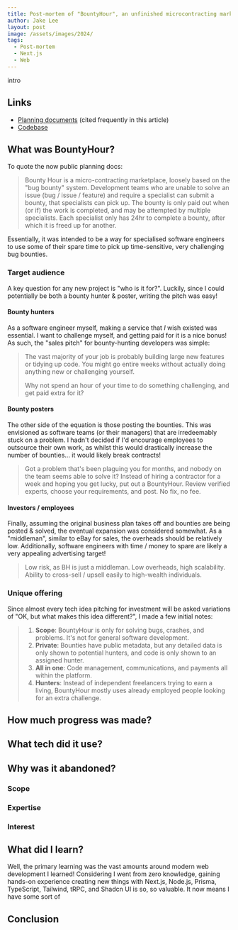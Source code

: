 ```yaml
---
title: Post-mortem of "BountyHour", an unfinished microcontracting marketplace
author: Jake Lee
layout: post
image: /assets/images/2024/
tags:
  - Post-mortem
  - Next.js
  - Web
---
```


intro

## Links

- [Planning documents](https://github.com/BountyHour/bounty-hour-docs) (cited frequently in this article)
- [Codebase](https://github.com/BountyHour/BountyHour)

## What was BountyHour?

To quote the now public planning docs:

> Bounty Hour is a micro-contracting marketplace, loosely based on the "bug bounty" system. Development teams who are unable to solve an issue (bug / issue / feature) and require a specialist can submit a bounty, that specialists can pick up. The bounty is only paid out when (or if) the work is completed, and may be attempted by multiple specialists. Each specialist only has 24hr to complete a bounty, after which it is freed up for another.

Essentially, it was intended to be a way for specialised software engineers to use some of their spare time to pick up time-sensitive, very challenging bug bounties.

### Target audience

A key question for any new project is "who is it for?". Luckily, since I could potentially be both a bounty hunter & poster, writing the pitch was easy!

#### Bounty hunters

As a software engineer myself, making a service that _I_ wish existed was essential. I want to challenge myself, and getting paid for it is a nice bonus! As such, the "sales pitch" for bounty-hunting developers was simple:

> The vast majority of your job is probably building large new features or tidying up code. You might go entire weeks without actually doing anything new or challenging yourself.
>
> Why not spend an hour of your time to do something challenging, and get paid extra for it?

#### Bounty posters

The other side of the equation is those posting the bounties. This was envisioned as software teams (or their managers) that are irredeemably stuck on a problem. I hadn't decided if I'd encourage employees to outsource their own work, as whilst this would drastically increase the number of bounties... it would likely break contracts!

> Got a problem that's been plaguing you for months, and nobody on the team seems able to solve it? Instead of hiring a contractor for a week and hoping you get lucky, put out a BountyHour. Review verified experts, choose your requirements, and post. No fix, no fee.

#### Investors / employees

Finally, assuming the original business plan takes off and bounties are being posted & solved, the eventual expansion was considered somewhat. As a "middleman", similar to eBay for sales, the overheads should be relatively low. Additionally, software engineers with time / money to spare are likely a very appealing advertising target!

> Low risk, as BH is just a middleman. Low overheads, high scalability. Ability to cross-sell / upsell easily to high-wealth individuals.

### Unique offering

Since almost every tech idea pitching for investment will be asked variations of "OK, but what makes this idea different?", I made a few initial notes:

> 1. **Scope**: BountyHour is only for solving bugs, crashes, and problems. It's not for general software development.
> 2. **Private**: Bounties have public metadata, but any detailed data is only shown to potential hunters, and code is only shown to an assigned hunter.
> 3. **All in one**: Code management, communications, and payments all within the platform.
> 4. **Hunters**: Instead of independent freelancers trying to earn a living, BountyHour mostly uses already employed people looking for an extra challenge.

## How much progress was made?

## What tech did it use?

## Why was it abandoned?

### Scope

### Expertise

### Interest

## What did I learn?

Well, the primary learning was the vast amounts around modern web development I learned! Considering I went from zero knowledge, gaining hands-on experience creating new things with Next.js, Node.js, Prisma, TypeScript, Tailwind, tRPC, and Shadcn UI is so, so valuable. It now means I have some sort of

## Conclusion
